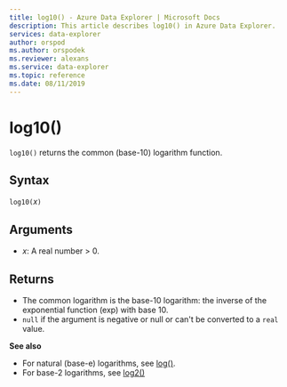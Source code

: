 ```yaml
---
title: log10() - Azure Data Explorer | Microsoft Docs
description: This article describes log10() in Azure Data Explorer.
services: data-explorer
author: orspod
ms.author: orspodek
ms.reviewer: alexans
ms.service: data-explorer
ms.topic: reference
ms.date: 08/11/2019
---
```

# log10()

`log10()` returns the common (base-10) logarithm function.  

## Syntax

`log10(`*x*`)`

## Arguments

* *x*: A real number > 0.

## Returns

* The common logarithm is the base-10 logarithm: the inverse of the exponential function (exp) with base 10.
* `null` if the argument is negative or null or can't be converted to a `real` value. 

**See also**

* For natural (base-e) logarithms, see [log()](log-function.md).
* For base-2 logarithms, see [log2()](log2-function.md)